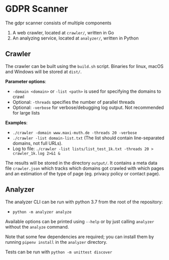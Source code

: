# GDPR Scanner

The gdpr scanner consists of multiple components

1. A web crawler, located at `crawler/`, written in Go
2. An analyzing service, located at `analyzer/`, written in Python

## Crawler

The crawler can be built using the `build.sh` script. Binaries for linux, macOS and Windows will be stored at `dist/`.

**Parameter options**:
- `-domain <domain>` or `-list <path>` is used for specifying the domains to crawl
- Optional: `-threads`  specifies the number of parallel threads
- Optional: `-verbose` for verbose/debugging log output. Not recommended for large lists

**Examples**:
- `./crawler -domain www.maxi-muth.de -threads 20 -verbose`
- `./crawler -list domain-list.txt` (The list should contain line-separated domains, not full URLs).
- Log to file: `./crawler -list lists/list_test_1k.txt -threads 20 > crawler_1k.log 2>&1 &`

The results will be stored in the directory `output/`. It contains a meta data file `crawler.json` which tracks which domains got crawled with which pages and an estimation of the type of page (eg. privacy policy or contact page).


## Analyzer

The analyzer CLI can be run with python 3.7 from the root of the repository:
- `python -m analyzer analyze` 

Available options can be printed using `--help` or by just calling `analyzer` without the `analyze` command. 

Note that some few dependencies are required; you can install them by running `pipenv install` in the `analyzer` directory.

Tests can be run with `python -m unittest discover`
